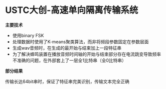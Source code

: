 # USTC大创-高速单向隔离传输系统

**主要技术**
- 使用binary FSK
- 处理数据时使用了K-means聚类算法，而非将频段参数固定在参数层面
- 生成wav音频时，在生成的最开始与结束加上一段特征串
- 为了解决蜂鸣装置在播放音频时间轴的开始与结束部分存在电流跳变导致频率不准确的问题，在外部套上了一层全1比特串（全0比特串）

**部分结果**

传输长达64bit串时，保证了特征串完美识别，传输文本完全正确
